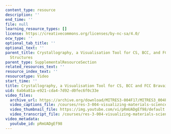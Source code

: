 ```yaml
---
content_type: resource
description: ''
end_time: ''
file: null
learning_resource_types: []
license: https://creativecommons.org/licenses/by-nc-sa/4.0/
ocw_type: ''
optional_tab_title: ''
optional_text: ''
parent_title: Crystallography, a Visualisation Tool for CS, BCC, and FCC Bravais Lattice
  Structures
parent_type: SupplementalResourceSection
related_resources_text: ''
resource_index_text: ''
resourcetype: Video
start_time: ''
title: Crystallography, a Visualisation Tool for CS, BCC and FCC Bravais Lattice Structures
uid: 6ab6a81a-e921-cda4-7d92-d0fec6f0c33e
video_files:
  archive_url: https://archive.org/download/MITRES3-004F17/MITRES3_004F17_2017EPFL_gerva_300k.mp4
  video_captions_file: /courses/res-3-004-visualizing-materials-science-fall-2017/14d641a1b1e457418eefaa33601794d2_pRmUADgEf98.vtt
  video_thumbnail_file: https://img.youtube.com/vi/pRmUADgEf98/default.jpg
  video_transcript_file: /courses/res-3-004-visualizing-materials-science-fall-2017/5dc7a760a7682cd9d58d7841cd60bb5c_pRmUADgEf98.pdf
video_metadata:
  youtube_id: pRmUADgEf98
---
```

